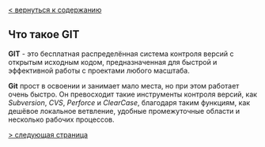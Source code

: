 [< вернуться к содержанию](./readme.md)

## Что такое GIT

**GIT** - это бесплатная распределённая система контроля версий с открытым исходным кодом, предназначенная для быстрой и эффективной работы с проектами любого масштаба.

**Git** прост в освоении и занимает мало места, но при этом работает очень быстро. Он превосходит такие инструменты контроля версий, как _Subversion_, _CVS_, _Perforce_ и _ClearCase_, благодаря таким функциям, как дешёвое локальное ветвление, удобные промежуточные области и несколько рабочих процессов.

[> следующая страница](./start-work.md)
